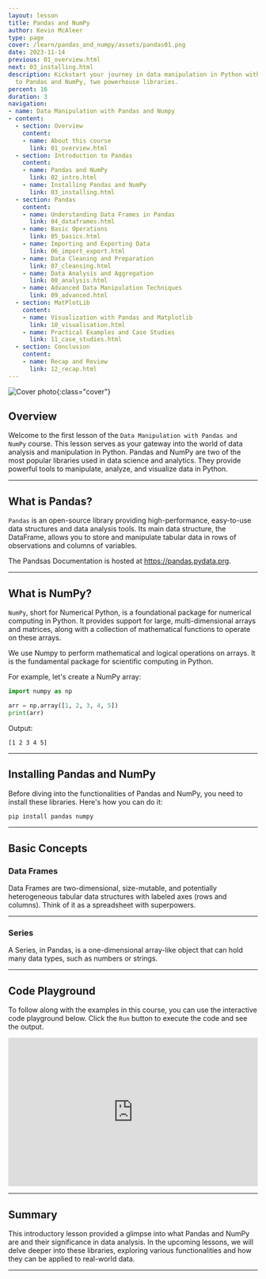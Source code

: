 ```yaml
---
layout: lesson
title: Pandas and NumPy
author: Kevin McAleer
type: page
cover: /learn/pandas_and_numpy/assets/pandas01.png
date: 2023-11-14
previous: 01_overview.html
next: 03_installing.html
description: Kickstart your journey in data manipulation in Python with an introduction
  to Pandas and NumPy, two powerhouse libraries.
percent: 16
duration: 3
navigation:
- name: Data Manipulation with Pandas and Numpy
- content:
  - section: Overview
    content:
    - name: About this course
      link: 01_overview.html
  - section: Introduction to Pandas
    content:
    - name: Pandas and NumPy
      link: 02_intro.html
    - name: Installing Pandas and NumPy
      link: 03_installing.html
  - section: Pandas
    content:
    - name: Understanding Data Frames in Pandas
      link: 04_dataframes.html
    - name: Basic Operations
      link: 05_basics.html
    - name: Importing and Exporting Data
      link: 06_import_export.html
    - name: Data Cleaning and Preparation
      link: 07_cleansing.html
    - name: Data Analysis and Aggregation
      link: 08_analysis.html
    - name: Advanced Data Manipulation Techniques
      link: 09_advanced.html
  - section: MatPlotLib
    content:
    - name: Visualization with Pandas and Matplotlib
      link: 10_visualisation.html
    - name: Practical Examples and Case Studies
      link: 11_case_studies.html
  - section: Conclusion
    content:
    - name: Recap and Review
      link: 12_recap.html
---
```



![Cover photo]({{page.cover}}){:class="cover"}

## Overview

Welcome to the first lesson of the `Data Manipulation with Pandas and NumPy` course. This lesson serves as your gateway into the world of data analysis and manipulation in Python. Pandas and NumPy are two of the most popular libraries used in data science and analytics. They provide powerful tools to manipulate, analyze, and visualize data in Python.

---

## What is Pandas?

`Pandas` is an open-source library providing high-performance, easy-to-use data structures and data analysis tools. Its main data structure, the DataFrame, allows you to store and manipulate tabular data in rows of observations and columns of variables.

The Pandsas Documentation is hosted at <https://pandas.pydata.prg>.

---

## What is NumPy?

`NumPy`, short for Numerical Python, is a foundational package for numerical computing in Python. It provides support for large, multi-dimensional arrays and matrices, along with a collection of mathematical functions to operate on these arrays.

We use Numpy to perform mathematical and logical operations on arrays. It is the fundamental package for scientific computing in Python.

For example, let's create a NumPy array:

```python
import numpy as np

arr = np.array([1, 2, 3, 4, 5])
print(arr)
```

Output:

```shell
[1 2 3 4 5]
```

---

## Installing Pandas and NumPy

Before diving into the functionalities of Pandas and NumPy, you need to install these libraries. Here's how you can do it:

```python
pip install pandas numpy
```

---

## Basic Concepts

### Data Frames

Data Frames are two-dimensional, size-mutable, and potentially heterogeneous tabular data structures with labeled axes (rows and columns). Think of it as a spreadsheet with superpowers.

---

### Series

A Series, in Pandas, is a one-dimensional array-like object that can hold many data types, such as numbers or strings.

---

## Code Playground

To follow along with the examples in this course, you can use the interactive code playground below. Click the `Run` button to execute the code and see the output.

<iframe src="https://trinket.io/embed/python3/9ce74dbb65?runOption=run&showInstructions=true" width="100%" height="300" frameborder="0" marginwidth="0" marginheight="0" allowfullscreen></iframe>

---

## Summary

This introductory lesson provided a glimpse into what Pandas and NumPy are and their significance in data analysis. In the upcoming lessons, we will delve deeper into these libraries, exploring various functionalities and how they can be applied to real-world data.

---
